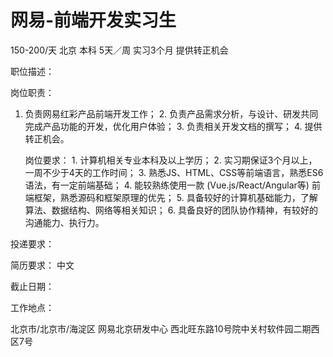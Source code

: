 # 网易-前端开发实习生

150-200/天 北京 本科 5天／周 实习3个月 提供转正机会

职位描述：

岗位职责： 

1. 负责网易红彩产品前端开发工作； 2. 负责产品需求分析，与设计、研发共同完成产品功能的开发，优化用户体验；  3. 负责相关开发文档的撰写； 4. 提供转正机会。 

   岗位要求： 1. 计算机相关专业本科及以上学历； 2. 实习期保证3个月以上，一周不少于4天的工作时间； 3. 熟悉JS、HTML、CSS等前端语言，熟悉ES6语法，有一定前端基础； 4. 能较熟练使用一款 (Vue.js/React/Angular等) 前端框架，熟悉源码和框架原理的优先； 5. 具备较好的计算机基础能力，了解算法、数据结构、网络等相关知识； 6. 具备良好的团队协作精神，有较好的沟通能力、执行力。

投递要求：

简历要求： 中文

截止日期：

工作地点：

北京市/北京市/海淀区 网易北京研发中心 西北旺东路10号院中关村软件园二期西区7号